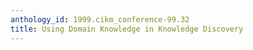 ```yaml
---
anthology_id: 1999.cikm_conference-99.32
title: Using Domain Knowledge in Knowledge Discovery
---
```

